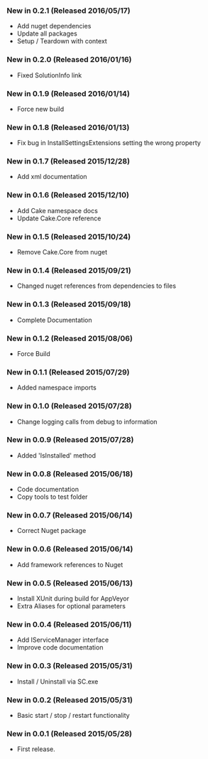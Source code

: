 ### New in 0.2.1 (Released 2016/05/17)
* Add nuget dependencies
* Update all packages
* Setup / Teardown with context

### New in 0.2.0 (Released 2016/01/16)
* Fixed SolutionInfo link

### New in 0.1.9 (Released 2016/01/14)
* Force new build

### New in 0.1.8 (Released 2016/01/13)
* Fix bug in InstallSettingsExtensions setting the wrong property

### New in 0.1.7 (Released 2015/12/28)
* Add xml documentation

### New in 0.1.6 (Released 2015/12/10)
* Add Cake namespace docs
* Update Cake.Core reference

### New in 0.1.5 (Released 2015/10/24)
* Remove Cake.Core from nuget

### New in 0.1.4 (Released 2015/09/21)
* Changed nuget references from dependencies to files

### New in 0.1.3 (Released 2015/09/18)
* Complete Documentation

### New in 0.1.2 (Released 2015/08/06)
* Force Build

### New in 0.1.1 (Released 2015/07/29)
* Added namespace imports

### New in 0.1.0 (Released 2015/07/28)
* Change logging calls from debug to information

### New in 0.0.9 (Released 2015/07/28)
* Added 'IsInstalled' method

### New in 0.0.8 (Released 2015/06/18)
* Code documentation
* Copy tools to test folder

### New in 0.0.7 (Released 2015/06/14)
* Correct Nuget package

### New in 0.0.6 (Released 2015/06/14)
* Add framework references to Nuget

### New in 0.0.5 (Released 2015/06/13)
* Install XUnit during build for AppVeyor
* Extra Aliases for optional parameters

### New in 0.0.4 (Released 2015/06/11)
* Add IServiceManager interface
* Improve code documentation

### New in 0.0.3 (Released 2015/05/31)
* Install / Uninstall via SC.exe

### New in 0.0.2 (Released 2015/05/31)
* Basic start / stop / restart functionality

### New in 0.0.1 (Released 2015/05/28)
* First release.